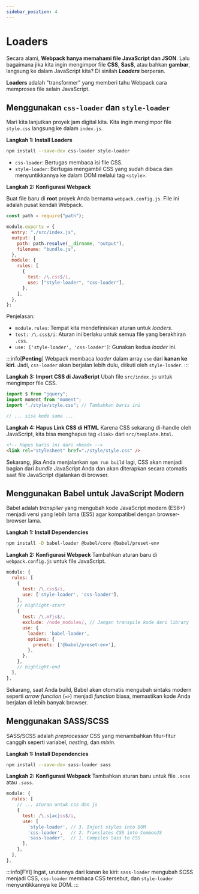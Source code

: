 ```yaml
---
sidebar_position: 4
---
```


# Loaders

Secara alami, **Webpack hanya memahami file JavaScript dan JSON**. Lalu bagaimana jika kita ingin mengimpor file **CSS**, **SasS**, atau bahkan **gambar**, langsung ke dalam JavaScript kita? Di sinilah **_Loaders_** berperan.

**Loaders** adalah "transformer" yang memberi tahu Webpack cara memproses file selain JavaScript.

## Menggunakan `css-loader` dan `style-loader`

Mari kita lanjutkan proyek jam digital kita. Kita ingin mengimpor file `style.css` langsung ke dalam `index.js`.

**Langkah 1: Install Loaders**

```bash
npm install --save-dev css-loader style-loader
```

- `css-loader`: Bertugas membaca isi file CSS.
- `style-loader`: Bertugas mengambil CSS yang sudah dibaca dan menyuntikkannya ke dalam DOM melalui tag `<style>`.

**Langkah 2: Konfigurasi Webpack**

Buat file baru di **root** proyek Anda bernama `webpack.config.js`. File ini adalah pusat kendali Webpack.

```javascript title="webpack.config.js"
const path = require("path");

module.exports = {
  entry: "./src/index.js",
  output: {
    path: path.resolve(__dirname, "output"),
    filename: "bundle.js",
  },
  module: {
    rules: [
      {
        test: /\.css$/i,
        use: ["style-loader", "css-loader"],
      },
    ],
  },
};
```

Penjelasan:

- `module.rules`: Tempat kita mendefinisikan aturan untuk _loaders_.
- `test: /\.css$/i`: Aturan ini berlaku untuk semua file yang berakhiran `.css`.
- `use: ['style-loader', 'css-loader']`: Gunakan kedua _loader_ ini.

:::info[**Penting**]
Webpack membaca _loader_ dalam array `use` dari **kanan ke kiri**. Jadi, `css-loader` akan berjalan lebih dulu, diikuti oleh `style-loader`.
:::

**Langkah 3: Import CSS di JavaScript**
Ubah file `src/index.js` untuk mengimpor file CSS.

```javascript title="src/index.js"
import $ from "jquery";
import moment from "moment";
import "./style/style.css"; // Tambahkan baris ini

// ... sisa kode sama ...
```

**Langkah 4: Hapus Link CSS di HTML**
Karena CSS sekarang di-handle oleh JavaScript, kita bisa menghapus tag `<link>` dari `src/template.html`.

```html {2}
<!-- Hapus baris ini dari <head> -->
<link rel="stylesheet" href="./style/style.css" />
```

Sekarang, jika Anda menjalankan `npm run build` lagi, CSS akan menjadi bagian dari _bundle_ JavaScript Anda dan akan diterapkan secara otomatis saat file JavaScript dijalankan di browser.

## Menggunakan Babel untuk JavaScript Modern

Babel adalah _transpiler_ yang mengubah kode JavaScript modern (ES6+) menjadi versi yang lebih lama (ES5) agar kompatibel dengan browser-browser lama.

**Langkah 1: Install Dependencies**

```bash
npm install -D babel-loader @babel/core @babel/preset-env
```

**Langkah 2: Konfigurasi Webpack**
Tambahkan aturan baru di `webpack.config.js` untuk file JavaScript.

```javascript title="webpack.config.js"
module: {
  rules: [
    {
      test: /\.css$/i,
      use: ['style-loader', 'css-loader'],
    },
    // highlight-start
    {
      test: /\.m?js$/,
      exclude: /node_modules/, // Jangan transpile kode dari library
      use: {
        loader: 'babel-loader',
        options: {
          presets: ['@babel/preset-env'],
        },
      },
    },
    // highlight-end
  ],
},
```

Sekarang, saat Anda build, Babel akan otomatis mengubah sintaks modern seperti _arrow function_ (`=>`) menjadi _function_ biasa, memastikan kode Anda berjalan di lebih banyak browser.

## Menggunakan SASS/SCSS

SASS/SCSS adalah _preprocessor_ CSS yang menambahkan fitur-fitur canggih seperti variabel, _nesting_, dan _mixin_.

**Langkah 1: Install Dependencies**

```bash
npm install --save-dev sass-loader sass
```

**Langkah 2: Konfigurasi Webpack**
Tambahkan aturan baru untuk file `.scss` atau `.sass`.

```javascript title="webpack.config.js"
module: {
  rules: [
    // ... aturan untuk css dan js
    {
      test: /\.s[ac]ss$/i,
      use: [
        'style-loader', // 3. Inject styles into DOM
        'css-loader',   // 2. Translates CSS into CommonJS
        'sass-loader',  // 1. Compiles Sass to CSS
      ],
    },
  ],
},
```

:::info[FYI]
Ingat, urutannya dari kanan ke kiri: `sass-loader` mengubah SCSS menjadi CSS, `css-loader` membaca CSS tersebut, dan `style-loader` menyuntikkannya ke DOM.
:::
